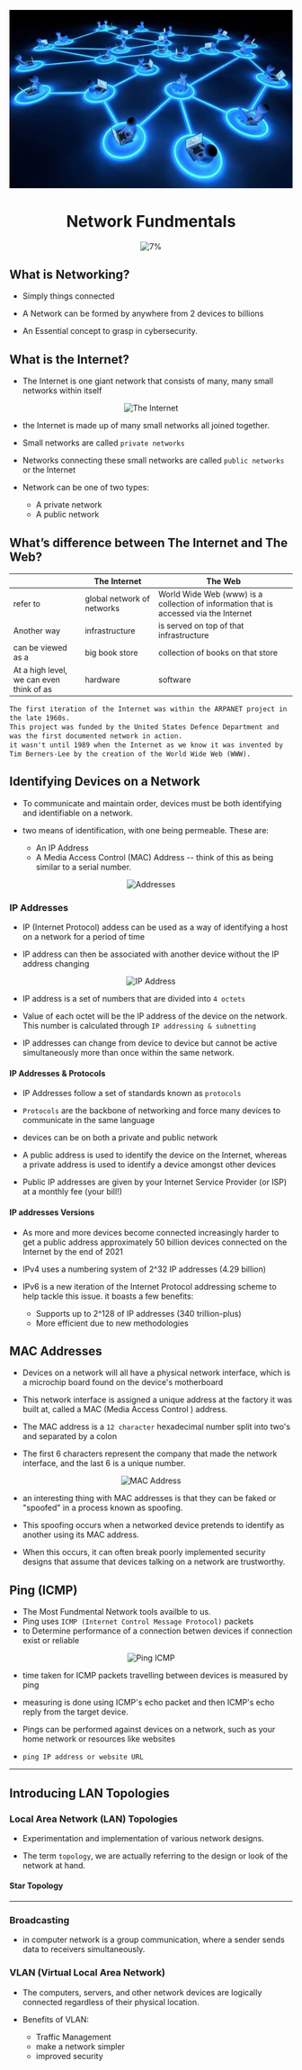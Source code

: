 <div align="center">

![Network Fundmentals](https://github.com/AliElbassuony/TryHackMe/blob/main/images/4.jpg)

</div>

<h1 align="center"> Network Fundmentals </h1>

<div align="center">

![7%](https://progress-bar.dev/7/?title=Progress)

</div>

## What is Networking?

- Simply things connected

- A Network can be formed by anywhere from 2 devices to billions

- An Essential concept to grasp in cybersecurity.

## What is the Internet?

- The Internet is one giant network that consists of many, many small networks within itself

<div align="center">

![The Internet](https://assets.tryhackme.com/additional/networking-fundamentals/intro-to-networking/what-is-the-internet/internet2.png)

</div>

- the Internet is made up of many small networks all joined together.
- Small networks are called `private networks`
- Networks connecting these small networks are called `public networks` or the Internet

- Network can be one of two types:

  - A private network
  - A public network

## What’s difference between The Internet and The Web?

|                                          | The Internet               | The Web                                                                               |
| ---------------------------------------- | -------------------------- | ------------------------------------------------------------------------------------- |
| refer to                                 | global network of networks | World Wide Web (www) is a collection of information that is accessed via the Internet |
| Another way                              | infrastructure             | is served on top of that infrastructure                                               |
| can be viewed as a                       | big book store             | collection of books on that store                                                     |
| At a high level, we can even think of as | hardware                   | software                                                                              |

```
The first iteration of the Internet was within the ARPANET project in the late 1960s.
This project was funded by the United States Defence Department and was the first documented network in action.
it wasn't until 1989 when the Internet as we know it was invented by Tim Berners-Lee by the creation of the World Wide Web (WWW).
```

## Identifying Devices on a Network

- To communicate and maintain order, devices must be both identifying and identifiable on a network.

- two means of identification, with one being permeable. These are:

  - An IP Address
  - A Media Access Control (MAC) Address -- think of this as being similar to a serial number.

<div align="center">

![Addresses](https://assets.tryhackme.com/additional/cmn-aoc2020/day-8/1.png)

</div>

### IP Addresses

- IP (Internet Protocol) addess can be used as a way of identifying a host on a network for a period of time

- IP address can then be associated with another device without the IP address changing

<div align="center">

![IP Address](https://assets.tryhackme.com/additional/networking-fundamentals/intro-to-networking/what-is-a-network/octets.png)

</div>

- IP address is a set of numbers that are divided into `4 octets`

- Value of each octet will be the IP address of the device on the network. This number is calculated through `IP addressing & subnetting`

- IP addresses can change from device to device but cannot be active simultaneously more than once within the same network.

#### IP Addresses & Protocols

- IP Addresses follow a set of standards known as `protocols`

- `Protocols` are the backbone of networking and force many devices to communicate in the same language

- devices can be on both a private and public network

- A public address is used to identify the device on the Internet, whereas a private address is used to identify a device amongst other devices

- Public IP addresses are given by your Internet Service Provider (or ISP) at a monthly fee (your bill!)

#### IP addresses Versions

- As more and more devices become connected increasingly harder to get a public address approximately 50 billion devices connected on the Internet by the end of 2021

- IPv4 uses a numbering system of 2^32 IP addresses (4.29 billion)

- IPv6 is a new iteration of the Internet Protocol addressing scheme to help tackle this issue. it boasts a few benefits:
  - Supports up to 2^128 of IP addresses (340 trillion-plus)
  - More efficient due to new methodologies

## MAC Addresses

- Devices on a network will all have a physical network interface, which is a microchip board found on the device's motherboard

- This network interface is assigned a unique address at the factory it was built at, called a MAC (Media Access Control ) address.

- The MAC address is a `12 character` hexadecimal number split into two's and separated by a colon

- The first 6 characters represent the company that made the network interface, and the last 6 is a unique number.

<div align="center">

![MAC Address](https://assets.tryhackme.com/additional/networking-fundamentals/intro-to-networking/what-is-a-network/mac_address.png)

</div>

- an interesting thing with MAC addresses is that they can be faked or "spoofed" in a process known as spoofing.

- This spoofing occurs when a networked device pretends to identify as another using its MAC address.

- When this occurs, it can often break poorly implemented security designs that assume that devices talking on a network are trustworthy.

## Ping (ICMP)

- The Most Fundmental Network tools availble to us.
- Ping uses `ICMP (Internet Control Message Protocol)` packets
- to Determine performance of a connection betwen devices if connection exist or reliable

<div align="center">

![Ping ICMP](https://assets.tryhackme.com/additional/networking-fundamentals/intro-to-networking/ping/ping1.png)

</div>

- time taken for ICMP packets travelling between devices is measured by ping

- measuring is done using ICMP's echo packet and then ICMP's echo reply from the target device.

- Pings can be performed against devices on a network, such as your home network or resources like websites

- `ping IP address or website URL`

----

## Introducing LAN Topologies

### Local Area Network (LAN) Topologies

- Experimentation and implementation of various network designs.

-  The term `topology`, we are actually referring to the design or look of the network at hand.

#### Star Topology



----

### Broadcasting

- in computer network is a group communication, where a sender sends data to receivers simultaneously.

### VLAN (Virtual Local Area Network)

- The computers, servers, and other network devices are logically connected regardless of their physical location.

- Benefits of VLAN:
  - Traffic Management
  - make a network simpler
  - improved security
